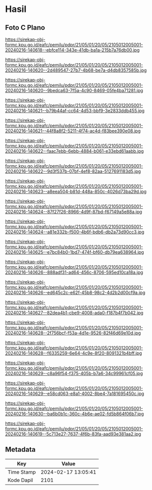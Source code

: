 # Hasil

## Foto C Plano

https://sirekap-obj-formc.kpu.go.id/eafc/pemilu/pdpr/21/05/01/20/05/2105012005001-20240216-140618--ebfce114-343e-41db-ba1a-215b7a76db00.jpg

https://sirekap-obj-formc.kpu.go.id/eafc/pemilu/pdpr/21/05/01/20/05/2105012005001-20240216-140620--2d489547-27b7-4b68-be7a-d4db8357585b.jpg

https://sirekap-obj-formc.kpu.go.id/eafc/pemilu/pdpr/21/05/01/20/05/2105012005001-20240216-140620--9bedca63-7f5a-4c90-8469-05fe4ba71281.jpg

https://sirekap-obj-formc.kpu.go.id/eafc/pemilu/pdpr/21/05/01/20/05/2105012005001-20240216-140621--b79b44af-cc64-4d53-bbf9-3e2833ddb455.jpg

https://sirekap-obj-formc.kpu.go.id/eafc/pemilu/pdpr/21/05/01/20/05/2105012005001-20240216-140621--44f8a8f2-5211-4f74-ac4d-f83bee390e08.jpg

https://sirekap-obj-formc.kpu.go.id/eafc/pemilu/pdpr/21/05/01/20/05/2105012005001-20240216-140622--faac7ebb-6ebb-4884-b061-e33ebd61aabb.jpg

https://sirekap-obj-formc.kpu.go.id/eafc/pemilu/pdpr/21/05/01/20/05/2105012005001-20240216-140622--9d3f537b-07bf-4ef8-82aa-5127691183d5.jpg

https://sirekap-obj-formc.kpu.go.id/eafc/pemilu/pdpr/21/05/01/20/05/2105012005001-20240216-140623--a8eea504-b81d-448a-850c-4026d73ba29d.jpg

https://sirekap-obj-formc.kpu.go.id/eafc/pemilu/pdpr/21/05/01/20/05/2105012005001-20240216-140624--87f27f26-8966-4d9f-87bd-f67149a5e88a.jpg

https://sirekap-obj-formc.kpu.go.id/eafc/pemilu/pdpr/21/05/01/20/05/2105012005001-20240216-140624--a81e332b-f500-4b6f-bdb6-db2a73d90cc3.jpg

https://sirekap-obj-formc.kpu.go.id/eafc/pemilu/pdpr/21/05/01/20/05/2105012005001-20240216-140625--e7bc84b0-1bd7-474f-bf60-db79ea638964.jpg

https://sirekap-obj-formc.kpu.go.id/eafc/pemilu/pdpr/21/05/01/20/05/2105012005001-20240216-140626--888adf31-ad64-456c-8706-595ed10ca18a.jpg

https://sirekap-obj-formc.kpu.go.id/eafc/pemilu/pdpr/21/05/01/20/05/2105012005001-20240216-140626--ed645c2c-e62f-45b8-98c2-4d2b2d00cf9a.jpg

https://sirekap-obj-formc.kpu.go.id/eafc/pemilu/pdpr/21/05/01/20/05/2105012005001-20240216-140627--82dea4b1-cbe9-4008-ada0-f187b4f7b042.jpg

https://sirekap-obj-formc.kpu.go.id/eafc/pemilu/pdpr/21/05/01/20/05/2105012005001-20240216-140628--2f756bcf-f53a-4d1e-9526-82f46d69e10d.jpg

https://sirekap-obj-formc.kpu.go.id/eafc/pemilu/pdpr/21/05/01/20/05/2105012005001-20240216-140628--f6335259-6e64-4c9e-8f20-8091321b4bff.jpg

https://sirekap-obj-formc.kpu.go.id/eafc/pemilu/pdpr/21/05/01/20/05/2105012005001-20240216-140629--c8a96f54-f375-405b-b7a6-34c99961cf05.jpg

https://sirekap-obj-formc.kpu.go.id/eafc/pemilu/pdpr/21/05/01/20/05/2105012005001-20240216-140629--e58cd063-e8a1-4002-8be4-7a181695450c.jpg

https://sirekap-obj-formc.kpu.go.id/eafc/pemilu/pdpr/21/05/01/20/05/2105012005001-20240216-140630--ba6b0b1c-360c-4b6e-ae02-fd5b864f06b7.jpg

https://sirekap-obj-formc.kpu.go.id/eafc/pemilu/pdpr/21/05/01/20/05/2105012005001-20240216-140619--5c713e27-7637-4f6b-83fa-aad93e381aa2.jpg


## Metadata

| Key        | Value               |
| ---------- | ------------------- |
| Time Stamp | 2024-02-17 13:05:41 |
| Kode Dapil | 2101                |




